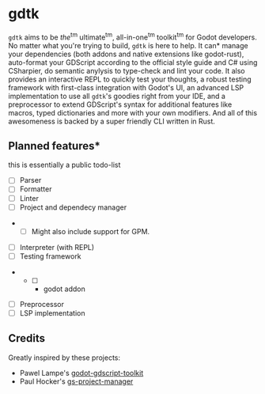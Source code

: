 # gdtk

`gdtk` aims to be *the*<sup>tm</sup> ultimate<sup>tm</sup>, all-in-one<sup>tm</sup> toolkit<sup>tm</sup> for Godot developers. No matter what you're trying to build,
`gdtk` is here to help. It can\* manage your dependencies (both addons and native extensions like godot-rust), auto-format your GDScript
according to the official style guide and C# using CSharpier, do semantic anylysis to type-check and lint your code.
It also provides an interactive REPL to quickly test your thoughts, a robust testing framework with first-class integration with Godot's UI,
an advanced LSP implementation to use all `gdtk`'s goodies right from your IDE, and a preprocessor to <!-- embrace, --> extend <!-- and extinguish -->
GDScript's syntax for additional features like macros, typed dictionaries and more with your own modifiers. And all of this awesomeness is backed
by a super friendly CLI written in Rust.

## Planned features*

this is essentially a public todo-list

- [ ] Parser
- [ ] Formatter
- [ ] Linter
- [ ] Project and dependecy manager
- - [ ] Might also include support for GPM.
- [ ] Interpreter (with REPL)
- [ ] Testing framework
- - [ ] + godot addon
- [ ] Preprocessor
- [ ] LSP implementation

## Credits

Greatly inspired by these projects:
- Pawel Lampe's [godot-gdscript-toolkit](https;//github.com/Scony/godot-gdscript-toolkit)
- Paul Hocker's [gs-project-manager](https://gitlab.com/godot-stuff/gs-project-manager/)
